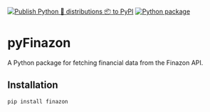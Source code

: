 [![Publish Python 🐍 distributions 📦 to PyPI](https://github.com/bossdown123/pyFinazon/actions/workflows/pipy_release.yml/badge.svg)](https://github.com/bossdown123/pyFinazon/actions/workflows/pipy_release.yml) [![Python package](https://github.com/bossdown123/pyFinazon/actions/workflows/python-package.yml/badge.svg?branch=main)](https://github.com/bossdown123/pyFinazon/actions/workflows/python-package.yml)


# pyFinazon

A Python package for fetching financial data from the Finazon API.

## Installation

```bash
pip install finazon
```
